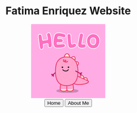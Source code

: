<!DOCTYPE html> 
<html>
<head>
	<meta charset="UTF-8" />
	<meta name = "viewport" content = "width=device-width, initial-scale=1">
<head>
<body>
	<header>
		<h1 class = "Main Header">Fatima Enriquez Website</h1>
	<img src = "hello.gif" >
	<!https://www.youtube.com/watch?v=iUC9Em3Sylw
	This html text code displays the buttons tab in the center of the screen.>
	<div class = "button"> 
		<button onclick="location.href='Fatima.html'">Home</button>
		<button onclick="location.href='about_me.html'">About Me</button>
	</div>

<paragraph> </paragraph>

</body>
<html>
